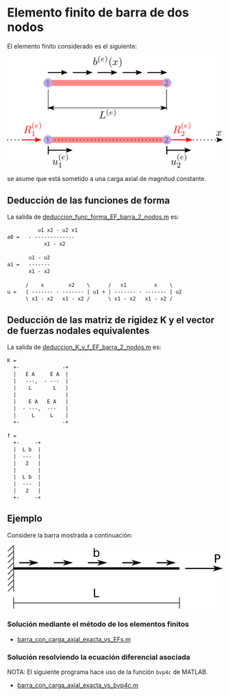 # Elemento finito de barra de dos nodos

El elemento finito considerado es el siguiente:

![EF_barra_2_nodos.svg](EF_barra_2_nodos.svg)

se asume que está sometido a una carga axial de magnitud constante.

## Deducción de las funciones de forma

La salida de [deduccion_func_forma_EF_barra_2_nodos.m](deduccion_func_forma_EF_barra_2_nodos.m) es:
```
          u1 x2 - u2 x1
a0 =   - -------------
            x1 - x2

       u1 - u2
a1 =   -------
       x1 - x2

      /    x        x2    \      /   x1         x    \
u =   | ------- - ------- | u1 + | ------- - ------- | u2
      \ x1 - x2   x1 - x2 /      \ x1 - x2   x1 - x2 /
```

## Deducción de las matriz de rigidez K y el vector de fuerzas nodales equivalentes
La salida de [deduccion_K_y_f_EF_barra_2_nodos.m](deduccion_K_y_f_EF_barra_2_nodos.m) es:
```
K = 
  +-              -+
  |   E A     E A  |
  |   ---,  - ---  |
  |    L       L   |
  |                |
  |    E A   E A   |
  |  - ---,  ---   |
  |     L     L    |
  +-              -+

f = 
  +-     -+
  |  L b  |
  |  ---  |
  |   2   |
  |       |
  |  L b  |
  |  ---  |
  |   2   |
  +-     -+
```

## Ejemplo
Considere la barra mostrada a continuación:

![barra_con_carga_axial.svg](barra_con_carga_axial.svg)

### Solución mediante el método de los elementos finitos
* [barra_con_carga_axial_exacta_vs_EFs.m](barra_con_carga_axial_exacta_vs_EFs.m)

### Solución resolviendo la ecuación diferencial asociada
NOTA: El siguiente programa hace uso de la función `bvp4c` de MATLAB.
* [barra_con_carga_axial_exacta_vs_bvp4c.m](barra_con_carga_axial_exacta_vs_bvp4c.m)
